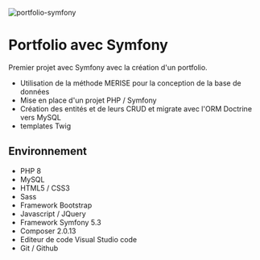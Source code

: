![portfolio-symfony](https://user-images.githubusercontent.com/79690181/142198315-91e51488-c2e3-4c68-be68-64bd1e5f6b8f.png)

# Portfolio avec Symfony

Premier projet avec Symfony avec la création d'un portfolio.

* Utilisation de la méthode MERISE pour la conception de la base de données
* Mise en place d'un projet PHP / Symfony
* Création des entités et de leurs CRUD et migrate avec l'ORM Doctrine vers MySQL
*  templates Twig

## Environnement

* PHP 8
* MySQL
* HTML5 / CSS3
* Sass
* Framework Bootstrap
* Javascript / JQuery
* Framework Symfony 5.3
* Composer 2.0.13
* Editeur de code Visual Studio code
* Git / Github

